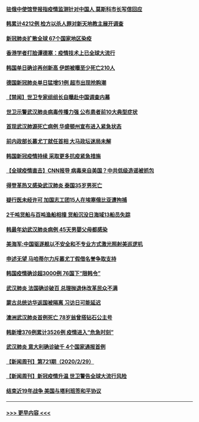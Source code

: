 #### [驻俄中使馆登报指疫情监测针对中国人 莫斯科市长写信回应](../pages/prog202/a102789539.md?t=03021231) 
#### [韩累计4212例 检方以杀人罪对新天地教主展开调查](../pages/prog202/a102789506.md?t=03021231) 
#### [新冠肺炎扩散全球 67个国家地区染疫](../pages/prog202/a102789431.md?t=03021231) 
#### [香港学者打脸谭德塞：疫情技术上已全球大流行](../pages/prog202/a102789379.md?t=03021231) 
#### [韩国单日确诊再创新高  伊朗被曝至少死亡210人](../pages/prog202/a102789359.md?t=03021231) 
#### [德国新冠肺炎单日猛增51例 超市出现抢购潮](../pages/prog202/a102789347.md?t=03021231) 
#### [【禁闻】世卫专家组组长自曝赴中国调查内幕](../pages/prog202/a102789368.md?t=03021231) 
#### [世卫示警武汉肺炎病毒传播力强 公布患者前10大典型症状](../pages/prog202/a102789301.md?t=03021231) 
#### [首现武汉肺源死亡病例 华盛顿州宣布进入紧急状态](../pages/prog202/a102789291.md?t=03021231) 
#### [前内政部长慕尤丁就任首相 大马政坛迷局未解](../pages/prog202/a102789269.md?t=03021231) 
#### [韩国新冠疫情持续 采取更多抗疫紧急措施](../pages/prog202/a102789266.md?t=03021231) 
#### [【全球疫情直击】CNN报导 病毒来自美国？中共低级造谣被抓包](../pages/prog202/a102789223.md?t=03021231) 
#### [得登革热又感染武汉肺炎 泰国35岁男死亡](../pages/prog202/a102789200.md?t=03021231) 
#### [疑行医未经许可  加国志工团15人在埃塞俄比亚遭拘捕](../pages/prog202/a102789152.md?t=03021231) 
#### [2千吨货船与百吨渔船相撞 货船沉没日海域13船员失踪](../pages/prog202/a102789137.md?t=03021231) 
#### [韩最年幼武汉肺炎病例 45天男婴父母都感染](../pages/prog202/a102789132.md?t=03021231) 
#### [美海军:中国驱逐舰以不安全和不专业方式激光照射美巡逻机](../pages/prog202/a102787960.md?t=03021231) 
#### [申述无望 马哈蒂尔力斥慕尤丁假借名誉争取支持](../pages/prog202/a102789089.md?t=03021231) 
#### [韩国疫情确诊超3000例 76国下“限韩令”](../pages/prog202/a102789071.md?t=03021231) 
#### [武汉肺炎 法国确诊破百 总理抛退休改革民众不满](../pages/prog202/a102789066.md?t=03021231) 
#### [蒙古总统访华返国被隔离 习访日可能延迟](../pages/prog202/a102789038.md?t=03021231) 
#### [澳洲武汉肺炎首例死亡 78岁翁曾搭钻石公主号](../pages/prog202/a102789059.md?t=03021231) 
#### [韩新增376例累计3526例 疫情进入“危急时刻”](../pages/prog202/a102789048.md?t=03021231) 
#### [武汉肺炎 意大利确诊破千 4个国家通报首例](../pages/prog202/a102789033.md?t=03021231) 
#### [【新闻周刊】第721期（2020/2/29）](../pages/prog202/a102788990.md?t=03021231) 
#### [【新闻周刊】新冠疫情升温 世卫警告全球大流行风险](../pages/prog202/a102788932.md?t=03021231) 
#### [结束近19年战争 美国与塔利班签和平协议](../pages/prog202/a102788909.md?t=03021231) 

----
#### [ >>> 更早内容 <<< ](../indexes/prog202-earlier.md)
